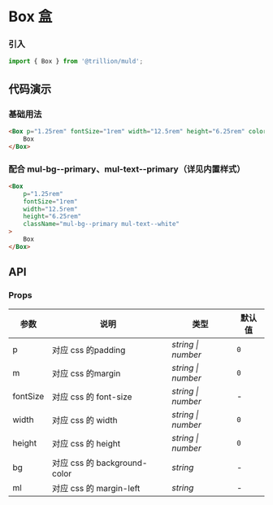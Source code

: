 # Box 盒

### 引入

```js
import { Box } from '@trillion/muld';
```

## 代码演示

### 基础用法

```html
<Box p="1.25rem" fontSize="1rem" width="12.5rem" height="6.25rem" color="#fff" bg="#66a8ef">
    Box
</Box>
```

### 配合 mul-bg--primary、mul-text--primary（详见内置样式）

```html
<Box
    p="1.25rem"
    fontSize="1rem"
    width="12.5rem"
    height="6.25rem"
    className="mul-bg--primary mul-text--white"
>
    Box
</Box>
```

## API

### Props

| 参数 | 说明 | 类型 | 默认值 |
| --- | --- | --- | --- |
| p | 对应 css 的padding | _string \| number_ | `0` |
| m | 对应 css 的margin | _string \| number_ | `0` |
| fontSize | 对应 css 的 font-size | _string \| number_ | - |
| width | 对应 css 的 width  | _string \| number_ | `0` |
| height | 对应 css 的 height  | _string \| number_ | `0` |
| bg | 对应 css 的 background-color  | _string_ | - |
| ml | 对应 css 的 margin-left | _string_ | - |



